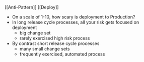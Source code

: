 [[Anti-Pattern]]
[[Deploy]]
- On a scale of 1-10, how scary is deployment to Production?
- In long release cycle processes, all your risk gets focused on deployment
	- big change set
	- rarely exercised high risk process
- By contrast short release cycle processes
	- many small change sets
	- frequently exercised, automated process